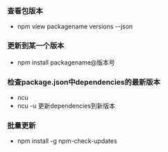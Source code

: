 ### 查看包版本
- npm view packagename versions --json

### 更新到某一个版本
- npm install packagename@版本号

### 检查package.json中dependencies的最新版本
- ncu 
- ncu -u 更新dependencies到新版本

### 批量更新
- npm install -g npm-check-updates
